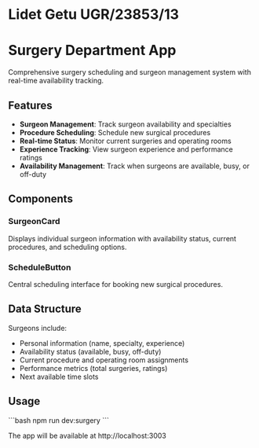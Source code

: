 # Lidet Getu UGR/23853/13 #

# Surgery Department App

Comprehensive surgery scheduling and surgeon management system with real-time availability tracking.

## Features

- **Surgeon Management**: Track surgeon availability and specialties
- **Procedure Scheduling**: Schedule new surgical procedures
- **Real-time Status**: Monitor current surgeries and operating rooms
- **Experience Tracking**: View surgeon experience and performance ratings
- **Availability Management**: Track when surgeons are available, busy, or off-duty

## Components

### SurgeonCard
Displays individual surgeon information with availability status, current procedures, and scheduling options.

### ScheduleButton
Central scheduling interface for booking new surgical procedures.

## Data Structure

Surgeons include:
- Personal information (name, specialty, experience)
- Availability status (available, busy, off-duty)
- Current procedure and operating room assignments
- Performance metrics (total surgeries, ratings)
- Next available time slots

## Usage

\`\`\`bash
npm run dev:surgery
\`\`\`

The app will be available at http://localhost:3003
